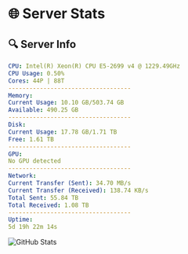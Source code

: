 # 🌐 Server Stats
## 🔍 Server Info
```yaml
CPU: Intel(R) Xeon(R) CPU E5-2699 v4 @ 1229.49GHz
CPU Usage: 0.50%
Cores: 44P | 88T
-----------------------------------
Memory:
Current Usage: 10.10 GB/503.74 GB
Available: 490.25 GB
-----------------------------------
Disk:
Current Usage: 17.78 GB/1.71 TB
Free: 1.61 TB
-----------------------------------
GPU:
No GPU detected
-----------------------------------
Network:
Current Transfer (Sent): 34.70 MB/s
Current Transfer (Received): 138.74 KB/s
Total Sent: 55.84 TB
Total Received: 1.08 TB
-----------------------------------
Uptime:
5d 19h 22m 14s
```
![GitHub Stats](https://img.shields.io/badge/Updated-2025-02-13_18:05:32-blue)